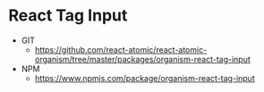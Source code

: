 React Tag Input
===============
<!--hidden-->
   * GIT
      * https://github.com/react-atomic/react-atomic-organism/tree/master/packages/organism-react-tag-input
   * NPM
      * https://www.npmjs.com/package/organism-react-tag-input 
<!--/hidden-->



